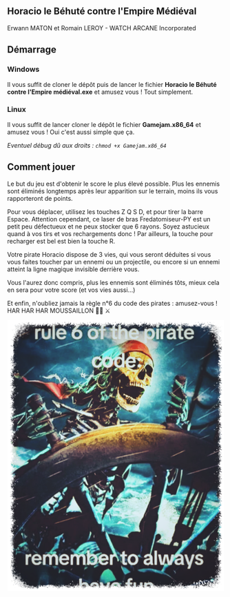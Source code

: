 ## Horacio le Béhuté contre l'Empire Médiéval

Erwann MATON et Romain LEROY - WATCH ARCANE Incorporated


## Démarrage

### Windows

Il vous suffit de cloner le dépôt puis de lancer le fichier **Horacio le Béhuté contre l'Empire médiéval.exe** et amusez vous ! Tout simplement.

### Linux
Il vous suffit de lancer cloner le dépôt le fichier **Gamejam.x86_64** et amusez vous ! Oui c'est aussi simple que ça.

*Eventuel débug dû aux droits : `chmod +x Gamejam.x86_64`*
## Comment jouer

Le but du jeu est d'obtenir le score le plus élevé possible. Plus les ennemis sont éliminés longtemps après leur apparition sur le terrain, moins ils vous rapporteront de points.

Pour vous déplacer, utilisez les touches Z Q S D, et pour tirer la barre Espace. Attention cependant, ce laser de bras Fredatomiseur-PY est un petit peu défectueux et ne peux stocker que 6 rayons. Soyez astucieux quand à vos tirs et vos rechargements donc ! Par ailleurs, la touche pour recharger est bel est bien la touche R.

Votre pirate Horacio dispose de 3 vies, qui vous seront déduites si vous vous faites toucher par un ennemi ou un projectile, ou encore si un ennemi atteint la ligne magique invisible derrière vous.

Vous l'aurez donc compris, plus les ennemis sont éliminés tôts, mieux cela en sera pour votre score (et vos vies aussi...)

Et enfin, n'oubliez jamais la règle n°6 du code des pirates : amusez-vous ! HAR HAR HAR MOUSSAILLON 🏴‍☠️ ⚔️ 

<img src="./havefunstyle.png"/>
